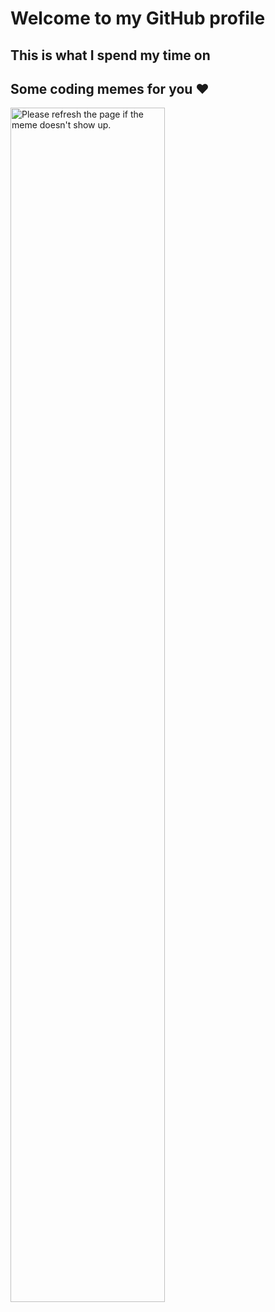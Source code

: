 # Welcome to my GitHub profile
## This is what I spend my time on

<!--START_SECTION:waka-->
<!--END_SECTION:waka-->

## Some coding memes for you ❤
<img src='https://random-memer.herokuapp.com/' title="Meme" alt="Please refresh the page if the meme doesn't show up." style="width:70%;height:70%">
